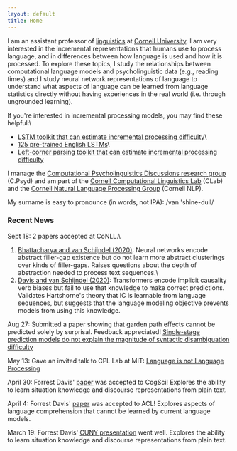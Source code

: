 ```yaml
---
layout: default
title: Home
---
```


I am an assistant professor of [linguistics](https://linguistics.cornell.edu/) at [Cornell University](https://www.cornell.edu/). I am very interested in the incremental representations that humans use to process language, and in differences between how language is used and how it is processed. To explore these topics, I study the relationships between computational language models and psycholinguistic data (e.g., reading times) and I study neural network representations of language to understand what aspects of language can be learned from language statistics directly without having experiences in the real world (i.e. through ungrounded learning).

If you're interested in incremental processing models, you may find these helpful:\
* [LSTM toolkit that can estimate incremental processing difficulty](https://github.com/vansky/neural-complexity)\
* [125 pre-trained English LSTMs](https://zenodo.org/record/3559340)\
* [Left-corner parsing toolkit that can estimate incremental processing difficulty](https://github.com/modelblocks/modelblocks-release)

I manage the [Computational Psycholinguistics Discussions research group](/cpsyd.html) (C.Psyd) and am part of the [Cornell Computational Linguistics Lab](https://conf.ling.cornell.edu/compling/) (CLab) and the [Cornell Natural Language Processing Group](https://nlp.cornell.edu/) (Cornell NLP).

My surname is easy to pronounce (in words, not IPA): /van 'shine-dull/

### Recent News

Sept 18: 2 papers accepted at CoNLL.\
1) [Bhattacharya and van Schijndel (2020)](/assets/pdf/bhattacharya_vanschijndel-2020-conll.pdf): Neural networks encode abstract filler-gap existence but do not learn more abstract clusterings over kinds of filler-gaps. Raises questions about the depth of abstraction needed to process text sequences.\
2) [Davis and van Schijndel (2020)](/assets/pdf/davis_vanschijndel-2020-conll.pdf): Transformers encode implicit causality verb biases but fail to use that knowledge to make correct predictions. Validates Hartshorne's theory that IC is learnable from language sequences, but suggests that the language modeling objective prevents models from using this knowledge.

Aug 27: Submitted a paper showing that garden path effects cannot be predicted solely by surprisal. Feedback appreciated! [Single-stage prediction models do not explain the magnitude of syntactic disambiguation difficulty](https://psyarxiv.com/sgbqy/)

May 13: Gave an invited talk to CPL Lab at MIT: [Language is not Language Processing](/assets/pdf/vanschijndel-2020-invited_mit-slides.pdf)

April 30: Forrest Davis' [paper](/assets/pdf/davis_vanschijndel-2020-cogsci.pdf) was accepted to CogSci! Explores the ability to learn situation knowledge and discourse representations from plain text.

April 4: Forrest Davis' [paper](/assets/pdf/davis_vanschijndel-2020-acl.pdf) was accepted to ACL! Explores aspects of language comprehension that cannot be learned by current language models.

March 19: Forrest Davis' [CUNY presentation](https://osf.io/thj6c/) went well. Explores the ability to learn situation knowledge and discourse representations from plain text.
